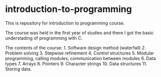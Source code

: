 # introduction-to-programming
This is repository for introduction to programming course.

The course was held in the first year of studies and there I got the basic understading of programming with C.

The contents of the course: 1. Software design method (waterfall) 2. Problem solving 3. Stepwise refinement 4. Control structures 5. Modular programming, calling modules, communication between modules 6. Data types 7. Arrays 8. Pointers 9. Character strings 10. Data structures 11. Storing data.
